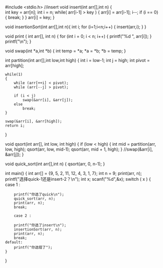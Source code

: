 #include <stdio.h>
//insert
void insert(int arr[],int n) {  
	int key = arr[n];
	int i = n;
	while( arr[i-1] > key ) {
		arr[i] = arr[i-1];
		i--;
		if (i == 0) { 
			break;
		}
	}
	arr[i] = key;
} 

void insertionSort(int arr[],int n){
	int i;
	for (i=1;i<n;i++) {
		insert(arr,i); 
	}
}


void print ( int arr[], int n)
{
	for (int i = 0; i < n; i++)
	{
		printf("%d ", arr[i]);
	}
	printf("\n");
 } 
 

void swap(int *a,int *b)
{
	int temp = *a;
	*a = *b;
	*b = temp;
 } 
 

int partition(int arr[],int low,int high)
{
	int i = low-1;
	int j = high;
	int pivot = arr[high];
	
	while(1)
	{
		while (arr[++i] < pivot);
		while (arr[--j] > pivot);
		 
		if (i < j)
		    swap(&arr[i], &arr[j]);
		else
		    break;
	}
	
	swap(&arr[i], &arr[high]);
	return i;
 } 
 
 

void qsort(int arr[], int low, int high)
{
 	if (low < high)
 	{
 		int mid = partition(arr, low, high); 
 		qsort(arr, low, mid-1);
 		qsort(arr, mid + 1, high);
	 }
	 //swap(&arr[i], &arr[j]);
} 
 
  

void quick_sort(int arr[],int n)
{
	qsort(arr, 0, n-1); 
} 

int main()
{
	int arr[] = {9, 5, 2, 11, 12, 4, 3, 1, 7};
 	int n = 9;
 	print(arr, n);
	printf("选择quick-1还是insert-2？\n");
	int x;
	scanf("%d",&x);
	switch ( x )
	{
		case 1 :
			
		printf("你选了quick\n");
		quick_sort(arr, n);
 	    print(arr, n);
 	    break;
 	    
 	    case 2 :
 	    	
		printf("你选了insert\n");
		insertionSort(arr, n);
	    print(arr, n);
	    break;
	default:
		printf("你选错了"); 
	}
}
